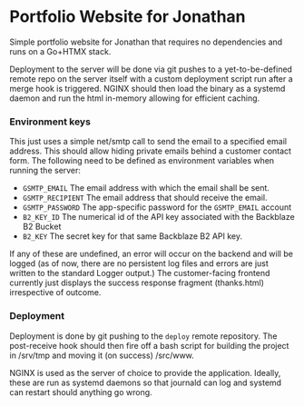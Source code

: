# Portfolio Website for Jonathan
Simple portfolio website for Jonathan that requires no dependencies and runs on a Go+HTMX stack.

Deployment to the server will be done via git pushes to a yet-to-be-defined remote repo on the server itself with a custom deployment script run after a merge hook is triggered.
NGINX should then load the binary as a systemd daemon and run the html in-memory allowing for efficient caching.

### Environment keys
This just uses a simple net/smtp call to send the email to a specified email address. This should allow hiding private emails behind a customer contact form. The following need to be defined as environment variables when running the server:
* `GSMTP_EMAIL` The email address with which the email shall be sent.
* `GSMTP_RECIPIENT` The email address that should receive the email.
* `GSMTP_PASSWORD` The app-specific password for the `GSMTP_EMAIL` account
* `B2_KEY_ID` The numerical id of the API key associated with the Backblaze B2 Bucket
* `B2_KEY` The secret key for that same Backblaze B2 API key.

If any of these are undefined, an error will occur on the backend and will be logged (as of now, there are no persistent log files and errors are just written to the standard Logger output.) The customer-facing frontend currently just displays the success response fragment (thanks.html) irrespective of outcome.

### Deployment
Deployment is done by git pushing to the `deploy` remote repository. The post-receive hook should then fire off a bash script for building the project in /srv/tmp and moving it (on success) /src/www.

NGINX is used as the server of choice to provide the application.
Ideally, these are run as systemd daemons so that journald can log and systemd can restart should anything go wrong.
